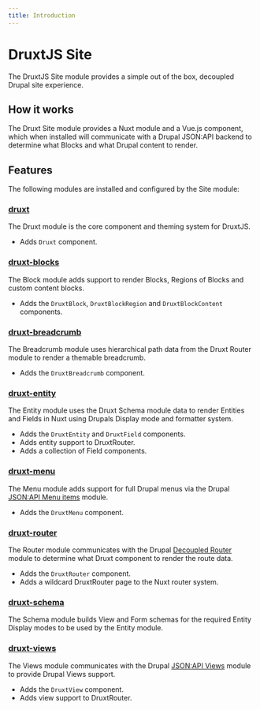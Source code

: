 ```yaml
---
title: Introduction
---
```


# DruxtJS Site

The DruxtJS Site module provides a simple out of the box, decoupled Drupal site experience.


## How it works

The Druxt Site module provides a Nuxt module and a Vue.js component, which when installed will communicate with a Drupal JSON:API backend to determine what Blocks and what Drupal content to render.

## Features

The following modules are installed and configured by the Site module:

### [druxt](http://druxtjs.org)

  The Druxt module is the core component and theming system for DruxtJS.
  - Adds `Druxt` component.

### [druxt-blocks](https://blocks.druxtjs.org/)

  The Block module adds support to render Blocks, Regions of Blocks and custom content blocks.
  - Adds the `DruxtBlock`, `DruxtBlockRegion` and `DruxtBlockContent` components.

### [druxt-breadcrumb](https://breadcrumb.druxtjs.org/)

  The Breadcrumb module uses hierarchical path data from the Druxt Router module to render a themable breadcrumb.
  - Adds the `DruxtBreadcrumb` component.

### [druxt-entity](https://entity.druxtjs.org/)

  The Entity module uses the Druxt Schema module data to render Entities and Fields in Nuxt using Drupals Display mode and formatter system.
  - Adds the `DruxtEntity` and `DruxtField` components.
  - Adds entity support to DruxtRouter.
  - Adds a collection of Field components.

### [druxt-menu](https://menu.druxtjs.org/)

  The Menu module adds support for full Drupal menus via the Drupal [JSON:API Menu items](https://www.drupal.org/project/jsonapi_menu_items) module.
  - Adds the `DruxtMenu` component.

### [druxt-router](https://router.druxtjs.org/)

  The Router module communicates with the Drupal [Decoupled Router](https://www.drupal.org/project/decoupled_router) module to determine what Druxt component to render the route data.
  - Adds the `DruxtRouter` component.
  - Adds a wildcard DruxtRouter page to the Nuxt router system.

### [druxt-schema](https://schema.druxtjs.org/)

  The Schema module builds View and Form schemas for the required Entity Display modes to be used by the Entity module.

### [druxt-views](https://views.druxtjs.org/)

  The Views module communicates with the Drupal [JSON:API Views](https://www.drupal.org/project/jsonapi_views) module to provide Drupal Views support.
  - Adds the `DruxtView` component.
  - Adds view support to DruxtRouter.
